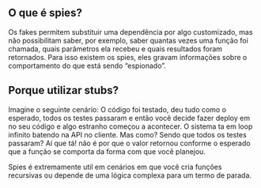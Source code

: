## O que é spies?

Os fakes permitem substituir uma dependência por algo customizado, mas não possibilitam saber, por exemplo, saber quantas vezes uma função foi chamada, quais parâmetros ela recebeu e quais resultados foram retornados. Para isso existem os spies, eles gravam informações sobre o comportamento do que está sendo “espionado”.

## Porque utilizar stubs?

Imagine o seguinte cenário: 
  O código foi testado, deu tudo como o esperado, todos os testes passaram e então você decide fazer deploy em no seu código e algo estranho começou a acontecer. O sistema ta em loop infinito batendo na API no cliente. Mas como? Sendo que todos os testes passaram?
  Aí que tá! não é por que o valor retornou conforme o esperado que a função se comporta da forma com que você planejou.

  Spies é extremamente util em cenários em que você cria funções recursivas ou depende de uma lógica complexa para um termo de parada.
